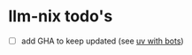 # llm-nix todo's

- [ ] add GHA to keep updated (see [uv with bots][uv-docs])

[uv-docs]: https://docs.astral.sh/uv/guides/integration/dependency-bots/

<!-- generated with <3 by daylinmorgan/todo -->
